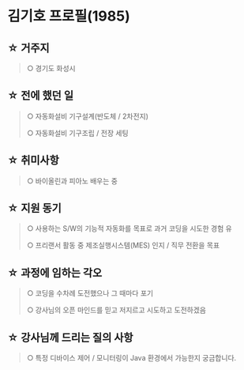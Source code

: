 # 김기호 프로필(1985)

## ☆ 거주지
> ○ 경기도 화성시

## ☆ 전에 했던 일
> ○ 자동화설비 기구설계(반도체 / 2차전지)
> 
> ○ 자동화설비 기구조립 / 전장 세팅

## ☆ 취미사항
> ○ 바이올린과 피아노 배우는 중

## ☆ 지원 동기
> ○ 사용하는 S/W의 기능적 자동화를 목표로 과거 코딩을 시도한 경험 유
> 
> ○ 프리랜서 활동 중 제조실행시스템(MES) 인지 / 직무 전환을 목표

## ☆ 과정에 임하는 각오
> ○ 코딩을 수차례 도전했으나 그 때마다 포기
> 
> ○ 강사님의 오픈 마인드를 믿고 저지르고 시도하고 도전하겠음

## ☆ 강사님께 드리는 질의 사항
> ○ 특정 디바이스 제어 / 모니터링이 Java 환경에서 가능한지 궁금합니다.
